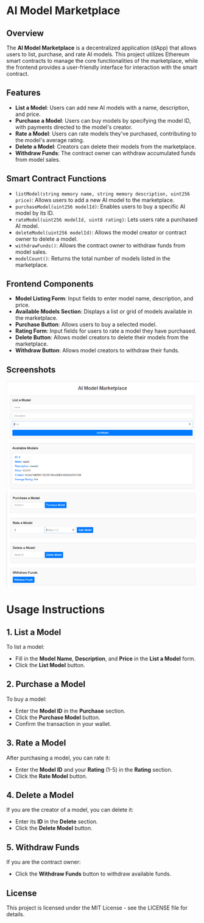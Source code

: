 # AI Model Marketplace

## Overview
The **AI Model Marketplace** is a decentralized application (dApp) that allows users to list, purchase, and rate AI models. This project utilizes Ethereum smart contracts to manage the core functionalities of the marketplace, while the frontend provides a user-friendly interface for interaction with the smart contract.

## Features
- **List a Model**: Users can add new AI models with a name, description, and price.
- **Purchase a Model**: Users can buy models by specifying the model ID, with payments directed to the model's creator.
- **Rate a Model**: Users can rate models they've purchased, contributing to the model's average rating.
- **Delete a Model**: Creators can delete their models from the marketplace.
- **Withdraw Funds**: The contract owner can withdraw accumulated funds from model sales.

## Smart Contract Functions
- `listModel(string memory name, string memory description, uint256 price)`: Allows users to add a new AI model to the marketplace.
- `purchaseModel(uint256 modelId)`: Enables users to buy a specific AI model by its ID.
- `rateModel(uint256 modelId, uint8 rating)`: Lets users rate a purchased AI model.
- `deleteModel(uint256 modelId)`: Allows the model creator or contract owner to delete a model.
- `withdrawFunds()`: Allows the contract owner to withdraw funds from model sales.
- `modelCount()`: Returns the total number of models listed in the marketplace.

## Frontend Components
- **Model Listing Form**: Input fields to enter model name, description, and price.
- **Available Models Section**: Displays a list or grid of models available in the marketplace.
- **Purchase Button**: Allows users to buy a selected model.
- **Rating Form**: Input fields for users to rate a model they have purchased.
- **Delete Button**: Allows model creators to delete their models from the marketplace.
- **Withdraw Button**: Allows model creators to withdraw their funds.

## Screenshots

![Screenshot 1](1.png)
![Screenshot 2](2.png)

# Usage Instructions

## 1. List a Model
To list a model:
- Fill in the **Model Name**, **Description**, and **Price** in the **List a Model** form.
- Click the **List Model** button.

## 2. Purchase a Model
To buy a model:
- Enter the **Model ID** in the **Purchase** section.
- Click the **Purchase Model** button.
- Confirm the transaction in your wallet.

## 3. Rate a Model
After purchasing a model, you can rate it:
- Enter the **Model ID** and your **Rating** (1-5) in the **Rating** section.
- Click the **Rate Model** button.

## 4. Delete a Model
If you are the creator of a model, you can delete it:
- Enter its **ID** in the **Delete** section.
- Click the **Delete Model** button.

## 5. Withdraw Funds
If you are the contract owner:
- Click the **Withdraw Funds** button to withdraw available funds.


## License

This project is licensed under the MIT License - see the LICENSE file for details.

